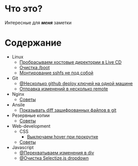 # Что это?

Интересные для ***меня*** заметки

# Содержание

* Linux
    - [Пробрасываем хостовые директории в Live CD](docs/linux/mount_linux_live_cd.md)
    - [Очистка /boot](docs/linux/clear_boot.md)
    - [Монтирование sshfs не под собой](docs/linux/mount_sshfs_not_as_you.md)
* Git
    - [@Несколько github deploy ключей на одной машине](https://gist.github.com/serieznyi/1bd9c4214ab6810adff2405cd44ea915) 
    - [Отправка изменений в несколько remote](docs/git/push_in_few_remote.md)
* Nginx
    - [Советы](docs/nginx/main.md)
* Ansile 
    - [Показывать diff зашифрованных файлов в git](docs/ansible/vault_git_diff.md)
* Резервные копии
    - [Советы](docs/backups/main.md)
* Web-development
    - CSS
        * [Выключаем hover при прокрутке](docs/css/off_hover.md)
    - [Советы](docs/web/main.md)
* Javascript
    - [@Перехватываем изменения в div ](https://gist.github.com/serieznyi/258e1d1ad0b7da4ae143398aed9167d7)
    - [@Очистка Selectize.js dropdown](https://gist.github.com/serieznyi/5c145501f45431ede7d1071fd51c4cf7)
